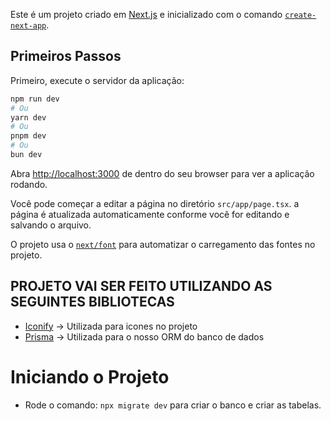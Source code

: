 Este é um projeto criado em [Next.js](https://nextjs.org) e inicializado com o comando [`create-next-app`](https://nextjs.org/docs/app/api-reference/cli/create-next-app).

## Primeiros Passos

Primeiro, execute o servidor da aplicação:

```bash
npm run dev
# Ou
yarn dev
# Ou
pnpm dev
# Ou
bun dev
```

Abra [http://localhost:3000](http://localhost:3000) de dentro do seu browser para ver a aplicação rodando.

Você pode começar a editar a página no diretório `src/app/page.tsx`. a página é atualizada automaticamente conforme você for editando e salvando o arquivo.

O projeto usa o [`next/font`](https://nextjs.org/docs/app/building-your-application/optimizing/fonts) para automatizar o carregamento das fontes no projeto.

## PROJETO VAI SER FEITO UTILIZANDO AS SEGUINTES BIBLIOTECAS
- [Iconify](https://iconify.design/) -> Utilizada para icones no projeto
- [Prisma](https://www.prisma.io/) -> Utilizada para o nosso ORM do banco de dados

# Iniciando o Projeto
- Rode o comando: `npx migrate dev` para criar o banco e criar as tabelas.




